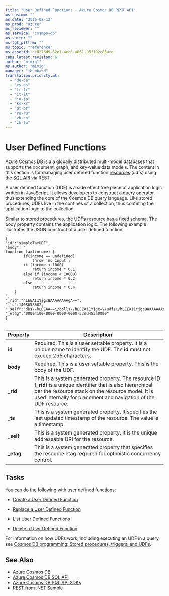 ```yaml
---
title: "User Defined Functions - Azure Cosmos DB REST API"
ms.custom: ""
ms.date: "2016-02-12"
ms.prod: "azure"
ms.reviewer: ""
ms.service: "cosmos-db"
ms.suite: ""
ms.tgt_pltfrm: ""
ms.topic: "reference"
ms.assetid: dc8276d9-62e1-4ec5-a861-05f192c86ace
caps.latest.revision: 6
author: "mimig1"
ms.author: "mimig"
manager: "jhubbard"
translation.priority.mt: 
  - "de-de"
  - "es-es"
  - "fr-fr"
  - "it-it"
  - "ja-jp"
  - "ko-kr"
  - "pt-br"
  - "ru-ru"
  - "zh-cn"
  - "zh-tw"
---
```

# User Defined Functions
[Azure Cosmos DB](/azure/cosmos-db/introduction) is a a globally distributed multi-model databases that supports the document, graph, and key-value data models. The content in this section is for managing user defined function [resources](/azure/cosmos-db/sql-api-resources) (udfs) using the [SQL API](/azure/cosmos-db/sql-api-introduction) via REST.  

A user defined function (UDF) is a side effect free piece of application logic written in JavaScript. It allows developers to construct a query operator, thus extending the core of the Cosmos DB query language. Like stored procedures, UDFs live in the confines of a collection, thus confining the application logic to the collection.  
  
Similar to stored procedures, the UDFs resource has a fixed schema. The body property contains the application logic. The following example illustrates the JSON construct of a user defined function.  
  
```  
{  
"id":"simpleTaxUDF",  
"body": "  
function tax(income) {  
        if(income == undefined)   
            throw 'no input';  
        if (income < 1000)   
            return income * 0.1;  
        else if (income < 10000)   
            return income * 0.2;  
        else  
            return income * 0.4;  
    }  
",  
"_rid":"hLEEAI1YjgcBAAAAAAAAgA==",  
"_ts":1408058682,  
"_self":"dbs\/hLEEAA==\/colls\/hLEEAI1Yjgc=\/udfs\/hLEEAI1YjgcBAAAAAAAAgA==\/",  
"_etag":"00004100-0000-0000-0000-53ed453a0000"  
}  
  
```  
  
|Property|Description|  
|--------------|-----------------|  
|**id**|Required. This is a user settable property. It is a unique name to identify the UDF. The **id** must not exceed 255 characters.|  
|**body**|Required. This is a user settable property. This is the body of the UDF.|  
|**_rid**|This is a system generated property. The resource ID (**_rid**) is a unique identifier that is also hierarchical per the resource stack on the resource model. It is used internally for placement and navigation of the UDF resource.|  
|**_ts**|This is a system generated property. It specifies the last updated timestamp of the resource. The value is a timestamp.|  
|**_self**|This is a system generated property. It is the unique addressable URI for the resource.|  
|**_etag**|This is a system generated property that specifies the resource etag required for optimistic concurrency control.|  
  
## Tasks  
You can do the following with user defined functions:  
  
-   [Create a User Defined Function](create-a-user-defined-function.md)  
  
-   [Replace a User Defined Function](replace-a-user-defined-function.md)  
  
-   [List User Defined Functions](list-user-defined-functions.md)  
  
-   [Delete a User Defined Function](delete-a-user-defined-function.md)  
  
For information on how UDFs work, including executing an UDF in a query, see [Cosmos DB programming: Stored procedures, triggers, and UDFs](/azure/cosmos-db/programming/).  
  
## See Also  
* [Azure Cosmos DB](https://docs.microsoft.com/azure/cosmos-db/introduction) 
* [Azure Cosmos DB SQL API](https://docs.microsoft.com/azure/cosmos-db/sql-api-introduction)   
* [Azure Cosmos DB SQL API SDKs](https://docs.microsoft.com/en-us/azure/cosmos-db/sql-api-sdk-dotnet)    
* [REST from .NET Sample](https://github.com/Azure/azure-documentdb-dotnet/tree/master/samples/rest-from-.net)  


